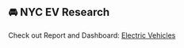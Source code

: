 ## 🚘 NYC EV Research

Check out Report and Dashboard: [Electric Vehicles](https://joyceyin.github.io/hub.html)
